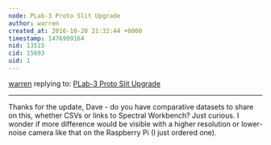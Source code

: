 ```yaml
---
node: PLab-3 Proto Slit Upgrade
author: warren
created_at: 2016-10-20 21:32:44 +0000
timestamp: 1476999164
nid: 13515
cid: 15693
uid: 1
---
```




[warren](../profile/warren) replying to: [PLab-3 Proto Slit Upgrade](../notes/stoft/10-03-2016/plab-3-proto-slit-upgrade)

----
Thanks for the update, Dave - do you have comparative datasets to share on this, whether CSVs or links to Spectral Workbench? Just curious. I wonder if more difference would be visible with a higher resolution or lower-noise camera like that on the Raspberry Pi (I just ordered one).